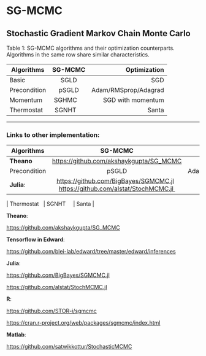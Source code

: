 # SG-MCMC
Stochastic Gradient Markov Chain Monte Carlo
----


Table 1: SG-MCMC algorithms and their optimization counterparts. 
Algorithms in the same row share similar characteristics.

| Algorithms    | SG-MCMC       | Optimization |
| ------------- |:-------------:| ------------:|
| Basic         | SGLD          |  SGD         |
| Precondition  | pSGLD         |  Adam/RMSprop/Adagrad |
| Momentum      | SGHMC         |  SGD with momentum    |
| Thermostat    | SGNHT         |  Santa                |


----


### Links to other implementation:


| Algorithms    | SG-MCMC       | Optimization |
| ------------- |:-------------:| ------------:|
| **Theano**         |  https://github.com/akshaykgupta/SG_MCMC          |  SGD         |
| Precondition  | pSGLD         |  Adam/RMSprop/Adagrad |
| **Julia**:      | https://github.com/BigBayes/SGMCMC.jl    https://github.com/alstat/StochMCMC.jl      |  SGD with momentum    |

| Thermostat    | SGNHT         |  Santa                |

**Theano**:

   https://github.com/akshaykgupta/SG_MCMC

**Tensorflow in Edward**:

https://github.com/blei-lab/edward/tree/master/edward/inferences

**Julia**: 

   https://github.com/BigBayes/SGMCMC.jl
    
   https://github.com/alstat/StochMCMC.jl

**R**: 

   https://github.com/STOR-i/sgmcmc
    
   https://cran.r-project.org/web/packages/sgmcmc/index.html


**Matlab**:

   https://github.com/satwikkottur/StochasticMCMC




